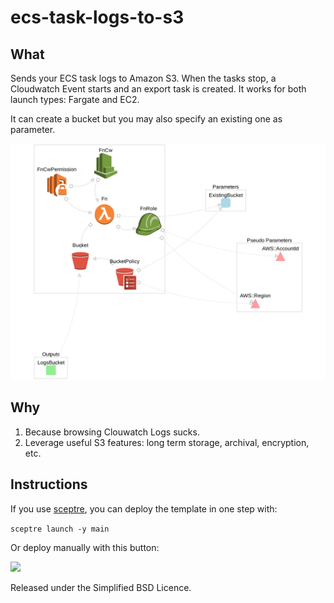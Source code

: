 # ecs-task-logs-to-s3

## What
Sends your ECS task logs to Amazon S3. When the tasks stop, a Cloudwatch Event starts and an export task is created. It works for both launch types: Fargate and EC2.

It can create a bucket but you may also specify an existing one as parameter.

![template](template.png)

## Why
1. Because browsing Clouwatch Logs sucks.
2. Leverage useful S3 features: long term storage, archival, encryption, etc.

## Instructions

If you use [sceptre](https://github.com/cloudreach/sceptre), you can deploy the template in one step with:

`sceptre launch -y main`

Or deploy manually with this button: 

<a href="https://console.aws.amazon.com/cloudformation/home?region=us-east-1#/stacks/new?stackName=ecs-task-logs-to-s3&templateURL=https://s3.amazonaws.com/jeshan-oss-public-files/ecs-task-logs-to-s3-template.yaml">
<img src="https://s3.amazonaws.com/cloudformation-examples/cloudformation-launch-stack.png"/>
</a>


Released under the Simplified BSD Licence.
